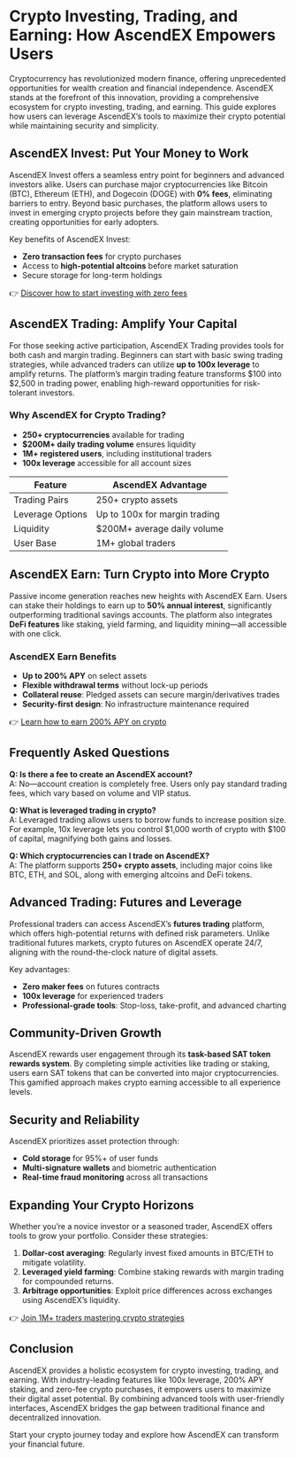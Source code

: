 # Crypto Investing, Trading, and Earning: How AscendEX Empowers Users  

Cryptocurrency has revolutionized modern finance, offering unprecedented opportunities for wealth creation and financial independence. AscendEX stands at the forefront of this innovation, providing a comprehensive ecosystem for crypto investing, trading, and earning. This guide explores how users can leverage AscendEX’s tools to maximize their crypto potential while maintaining security and simplicity.  

## AscendEX Invest: Put Your Money to Work  

AscendEX Invest offers a seamless entry point for beginners and advanced investors alike. Users can purchase major cryptocurrencies like Bitcoin (BTC), Ethereum (ETH), and Dogecoin (DOGE) with **0% fees**, eliminating barriers to entry. Beyond basic purchases, the platform allows users to invest in emerging crypto projects before they gain mainstream traction, creating opportunities for early adopters.  

Key benefits of AscendEX Invest:  
- **Zero transaction fees** for crypto purchases  
- Access to **high-potential altcoins** before market saturation  
- Secure storage for long-term holdings  

👉 [Discover how to start investing with zero fees](https://bit.ly/okx-bonus)  

## AscendEX Trading: Amplify Your Capital  

For those seeking active participation, AscendEX Trading provides tools for both cash and margin trading. Beginners can start with basic swing trading strategies, while advanced traders can utilize **up to 100x leverage** to amplify returns. The platform’s margin trading feature transforms $100 into $2,500 in trading power, enabling high-reward opportunities for risk-tolerant investors.  

### Why AscendEX for Crypto Trading?  
- **250+ cryptocurrencies** available for trading  
- **$200M+ daily trading volume** ensures liquidity  
- **1M+ registered users**, including institutional traders  
- **100x leverage** accessible for all account sizes  

| Feature                | AscendEX Advantage                |  
|------------------------|-----------------------------------|  
| Trading Pairs          | 250+ crypto assets                |  
| Leverage Options       | Up to 100x for margin trading     |  
| Liquidity              | $200M+ average daily volume       |  
| User Base              | 1M+ global traders                |  

## AscendEX Earn: Turn Crypto into More Crypto  

Passive income generation reaches new heights with AscendEX Earn. Users can stake their holdings to earn up to **50% annual interest**, significantly outperforming traditional savings accounts. The platform also integrates **DeFi features** like staking, yield farming, and liquidity mining—all accessible with one click.  

### AscendEX Earn Benefits  
- **Up to 200% APY** on select assets  
- **Flexible withdrawal terms** without lock-up periods  
- **Collateral reuse**: Pledged assets can secure margin/derivatives trades  
- **Security-first design**: No infrastructure maintenance required  

👉 [Learn how to earn 200% APY on crypto](https://bit.ly/okx-bonus)  

## Frequently Asked Questions  

**Q: Is there a fee to create an AscendEX account?**  
A: No—account creation is completely free. Users only pay standard trading fees, which vary based on volume and VIP status.  

**Q: What is leveraged trading in crypto?**  
A: Leveraged trading allows users to borrow funds to increase position size. For example, 10x leverage lets you control $1,000 worth of crypto with $100 of capital, magnifying both gains and losses.  

**Q: Which cryptocurrencies can I trade on AscendEX?**  
A: The platform supports **250+ crypto assets**, including major coins like BTC, ETH, and SOL, along with emerging altcoins and DeFi tokens.  

## Advanced Trading: Futures and Leverage  

Professional traders can access AscendEX’s **futures trading** platform, which offers high-potential returns with defined risk parameters. Unlike traditional futures markets, crypto futures on AscendEX operate 24/7, aligning with the round-the-clock nature of digital assets.  

Key advantages:  
- **Zero maker fees** on futures contracts  
- **100x leverage** for experienced traders  
- **Professional-grade tools**: Stop-loss, take-profit, and advanced charting  

## Community-Driven Growth  

AscendEX rewards user engagement through its **task-based SAT token rewards system**. By completing simple activities like trading or staking, users earn SAT tokens that can be converted into major cryptocurrencies. This gamified approach makes crypto earning accessible to all experience levels.  

## Security and Reliability  

AscendEX prioritizes asset protection through:  
- **Cold storage** for 95%+ of user funds  
- **Multi-signature wallets** and biometric authentication  
- **Real-time fraud monitoring** across all transactions  

## Expanding Your Crypto Horizons  

Whether you’re a novice investor or a seasoned trader, AscendEX offers tools to grow your portfolio. Consider these strategies:  
1. **Dollar-cost averaging**: Regularly invest fixed amounts in BTC/ETH to mitigate volatility.  
2. **Leveraged yield farming**: Combine staking rewards with margin trading for compounded returns.  
3. **Arbitrage opportunities**: Exploit price differences across exchanges using AscendEX’s liquidity.  

👉 [Join 1M+ traders mastering crypto strategies](https://bit.ly/okx-bonus)  

## Conclusion  

AscendEX provides a holistic ecosystem for crypto investing, trading, and earning. With industry-leading features like 100x leverage, 200% APY staking, and zero-fee crypto purchases, it empowers users to maximize their digital asset potential. By combining advanced tools with user-friendly interfaces, AscendEX bridges the gap between traditional finance and decentralized innovation.  

Start your crypto journey today and explore how AscendEX can transform your financial future.